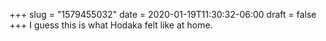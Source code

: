 +++
slug = "1579455032"
date = 2020-01-19T11:30:32-06:00
draft = false
+++
I guess this is what Hodaka felt like at home.